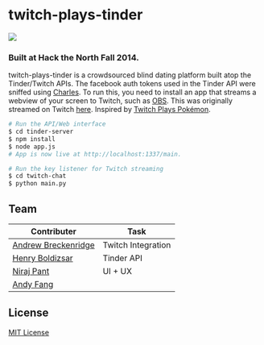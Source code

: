 twitch-plays-tinder
===
<img align="middle" src="https://raw.githubusercontent.com/xasos/twitch-plays-tinder/master/tinder-server/assets/images/logo.png?token=6235280__eyJzY29wZSI6IlJhd0Jsb2I6eGFzb3MvdHdpdGNoLXBsYXlzLXRpbmRlci9tYXN0ZXIvdGluZGVyLXNlcnZlci9hc3NldHMvaW1hZ2VzL2xvZ28ucG5nIiwiZXhwaXJlcyI6MTQxMTkxNzgxN30%3D--4d4acc25db74d348a37a6de2f2b17c71638ce81d"></img><br>

### Built at Hack the North Fall 2014.

twitch-plays-tinder is a crowdsourced blind dating platform built atop the Tinder/Twitch APIs. The facebook auth tokens used in the Tinder API were sniffed using [Charles](http://www.charlesproxy.com/). To run this, you need to install an app that streams a webview of your screen to Twitch, such as [OBS](https://obsproject.com/). This was originally streamed on Twitch [here](http://www.twitch.tv/twitchplaystinderbot). Inspired by [Twitch Plays Pokémon](http://www.twitch.tv/twitchplayspokemon). 


```sh
# Run the API/Web interface
$ cd tinder-server
$ npm install
$ node app.js
# App is now live at http://localhost:1337/main. 

# Run the key listener for Twitch streaming
$ cd twitch-chat
$ python main.py
```

## Team      
Contributer | Task
--- | ---
[Andrew Breckenridge](andrewsb.github.io) | Twitch Integration
[Henry Boldizsar](http://challengepost.com/users/Gibolt) | Tinder API
[Niraj Pant](https://twitter.com/IamNotShiboYao) | UI + UX
[Andy Fang](http://challengepost.com/users/wchill) | 


## License
[MIT License](LICENSE)

